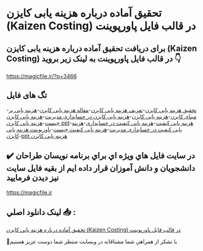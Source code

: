 # تحقیق آماده درباره هزینه یابی کایزن (Kaizen Costing) در قالب فایل پاورپوینت

## برای دریافت تحقیق آماده درباره هزینه یابی کایزن (Kaizen Costing) در قالب فایل پاورپوینت به لینک زیر بروید 👇

https://magicfile.ir/?p=3466

## تگ های فایل

-[تحقیق هزینه یابی کایزن](https://magicfile.ir/product/%d8%aa%d8%ad%d9%82%db%8c%d9%82-%d9%87%d8%b2%db%8c%d9%86%d9%87-%db%8c%d8%a7%d8%a8%db%8c-%da%a9%d8%a7%db%8c%d8%b2%d9%86-kaizen-costing-%d8%af-%d9%be%d8%a7%d9%88%d8%b1%d9%be%d9%88%db%8c%d9%86%d8%aa/)-[تعریف هزینه یابی کایزن](https://magicfile.ir/product/%d8%aa%d8%ad%d9%82%db%8c%d9%82-%d9%87%d8%b2%db%8c%d9%86%d9%87-%db%8c%d8%a7%d8%a8%db%8c-%da%a9%d8%a7%db%8c%d8%b2%d9%86-kaizen-costing-%d8%af-%d9%be%d8%a7%d9%88%d8%b1%d9%be%d9%88%db%8c%d9%86%d8%aa/)-[مقاله هزینه یابی کایزن](https://magicfile.ir/product/%d8%aa%d8%ad%d9%82%db%8c%d9%82-%d9%87%d8%b2%db%8c%d9%86%d9%87-%db%8c%d8%a7%d8%a8%db%8c-%da%a9%d8%a7%db%8c%d8%b2%d9%86-kaizen-costing-%d8%af-%d9%be%d8%a7%d9%88%d8%b1%d9%be%d9%88%db%8c%d9%86%d8%aa/)-[هزینه یابی بر مبنای کایزن](https://magicfile.ir/product/%d8%aa%d8%ad%d9%82%db%8c%d9%82-%d9%87%d8%b2%db%8c%d9%86%d9%87-%db%8c%d8%a7%d8%a8%db%8c-%da%a9%d8%a7%db%8c%d8%b2%d9%86-kaizen-costing-%d8%af-%d9%be%d8%a7%d9%88%d8%b1%d9%be%d9%88%db%8c%d9%86%d8%aa/)-[هزینه یابی کایزن](https://magicfile.ir/product/%d8%aa%d8%ad%d9%82%db%8c%d9%82-%d9%87%d8%b2%db%8c%d9%86%d9%87-%db%8c%d8%a7%d8%a8%db%8c-%da%a9%d8%a7%db%8c%d8%b2%d9%86-kaizen-costing-%d8%af-%d9%be%d8%a7%d9%88%d8%b1%d9%be%d9%88%db%8c%d9%86%d8%aa/)-[هزینه یابی کایزن در حسابداری مدیریت](https://magicfile.ir/product/%d8%aa%d8%ad%d9%82%db%8c%d9%82-%d9%87%d8%b2%db%8c%d9%86%d9%87-%db%8c%d8%a7%d8%a8%db%8c-%da%a9%d8%a7%db%8c%d8%b2%d9%86-kaizen-costing-%d8%af-%d9%be%d8%a7%d9%88%d8%b1%d9%be%d9%88%db%8c%d9%86%d8%aa/)-[هزینه یابی کایزن چیست](https://magicfile.ir/product/%d8%aa%d8%ad%d9%82%db%8c%d9%82-%d9%87%d8%b2%db%8c%d9%86%d9%87-%db%8c%d8%a7%d8%a8%db%8c-%da%a9%d8%a7%db%8c%d8%b2%d9%86-kaizen-costing-%d8%af-%d9%be%d8%a7%d9%88%d8%b1%d9%be%d9%88%db%8c%d9%86%d8%aa/)-[هزینه یابی کایزن ppt](https://magicfile.ir/product/%d8%aa%d8%ad%d9%82%db%8c%d9%82-%d9%87%d8%b2%db%8c%d9%86%d9%87-%db%8c%d8%a7%d8%a8%db%8c-%da%a9%d8%a7%db%8c%d8%b2%d9%86-kaizen-costing-%d8%af-%d9%be%d8%a7%d9%88%d8%b1%d9%be%d9%88%db%8c%d9%86%d8%aa/)-[هزینه یابی کیفیت](https://magicfile.ir/product/%d8%aa%d8%ad%d9%82%db%8c%d9%82-%d9%87%d8%b2%db%8c%d9%86%d9%87-%db%8c%d8%a7%d8%a8%db%8c-%da%a9%d8%a7%db%8c%d8%b2%d9%86-kaizen-costing-%d8%af-%d9%be%d8%a7%d9%88%d8%b1%d9%be%d9%88%db%8c%d9%86%d8%aa/)-[هزینه یابی کیفیت در حسابداری](https://magicfile.ir/product/%d8%aa%d8%ad%d9%82%db%8c%d9%82-%d9%87%d8%b2%db%8c%d9%86%d9%87-%db%8c%d8%a7%d8%a8%db%8c-%da%a9%d8%a7%db%8c%d8%b2%d9%86-kaizen-costing-%d8%af-%d9%be%d8%a7%d9%88%d8%b1%d9%be%d9%88%db%8c%d9%86%d8%aa/)-[هزینه یابی کیفیت در حسابداری مدیریت](https://magicfile.ir/product/%d8%aa%d8%ad%d9%82%db%8c%d9%82-%d9%87%d8%b2%db%8c%d9%86%d9%87-%db%8c%d8%a7%d8%a8%db%8c-%da%a9%d8%a7%db%8c%d8%b2%d9%86-kaizen-costing-%d8%af-%d9%be%d8%a7%d9%88%d8%b1%d9%be%d9%88%db%8c%d9%86%d8%aa/)-[هزینه یابی کیفیت چیست](https://magicfile.ir/product/%d8%aa%d8%ad%d9%82%db%8c%d9%82-%d9%87%d8%b2%db%8c%d9%86%d9%87-%db%8c%d8%a7%d8%a8%db%8c-%da%a9%d8%a7%db%8c%d8%b2%d9%86-kaizen-costing-%d8%af-%d9%be%d8%a7%d9%88%d8%b1%d9%be%d9%88%db%8c%d9%86%d8%aa/)-[پاورپوینت هزینه یابی کایزن](https://magicfile.ir/product/%d8%aa%d8%ad%d9%82%db%8c%d9%82-%d9%87%d8%b2%db%8c%d9%86%d9%87-%db%8c%d8%a7%d8%a8%db%8c-%da%a9%d8%a7%db%8c%d8%b2%d9%86-kaizen-costing-%d8%af-%d9%be%d8%a7%d9%88%d8%b1%d9%be%d9%88%db%8c%d9%86%d8%aa/)-[ppt هزینه یابی کایزن](https://magicfile.ir/product/%d8%aa%d8%ad%d9%82%db%8c%d9%82-%d9%87%d8%b2%db%8c%d9%86%d9%87-%db%8c%d8%a7%d8%a8%db%8c-%da%a9%d8%a7%db%8c%d8%b2%d9%86-kaizen-costing-%d8%af-%d9%be%d8%a7%d9%88%d8%b1%d9%be%d9%88%db%8c%d9%86%d8%aa/)

## ✔️ در سايت فايل هاي ويژه اي براي برنامه نويسان طراحان دانشجويان و دانش آموزان قرار داده ايم از بقيه فايل سايت نيز ديدن فرماييد

https://magicfile.ir


## لينک دانلود اصلي 📥 :

[تحقیق آماده درباره هزینه یابی کایزن (Kaizen Costing) در قالب فایل پاورپوینت](https://magicfile.ir/product/%d8%aa%d8%ad%d9%82%db%8c%d9%82-%d9%87%d8%b2%db%8c%d9%86%d9%87-%db%8c%d8%a7%d8%a8%db%8c-%da%a9%d8%a7%db%8c%d8%b2%d9%86-kaizen-costing-%d8%af-%d9%be%d8%a7%d9%88%d8%b1%d9%be%d9%88%db%8c%d9%86%d8%aa/) 


🙏با تشکر از همراهي شما مشتاقانه در وبسایت منتظر شما دوست عزیز هستیم

